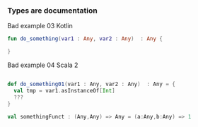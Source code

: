 ### Types are documentation

Bad example 03 Kotlin

```kotlin
fun do_something(var1 : Any, var2 : Any)  : Any {

}
```

Bad example 04 Scala 2

```scala

def do_something01(var1 : Any, var2 : Any)  : Any = {
  val tmp = var1.asInstanceOf[Int]
  ???
}

val somethingFunct : (Any,Any) => Any = (a:Any,b:Any) => 1

```